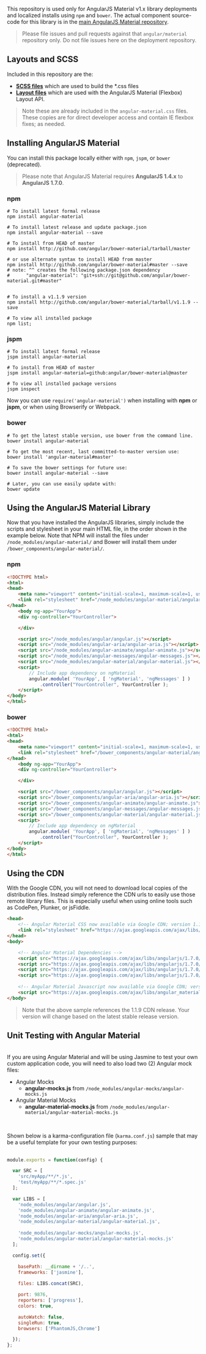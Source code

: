 This repository is used only for AngularJS Material v1.x library deployments and localized installs using 
`npm` and `bower`. The actual component source-code for this library is in the
[main AngularJS Material repository](https://github.com/angular/material).

> Please file issues and pull requests against that `angular/material` repository only. Do not file issues 
here on the deployment repository.

## Layouts and SCSS

Included in this repository are the:

* **[SCSS files](https://github.com/angular/bower-material/tree/master/modules/scss)** which are used to
build the *.css files
* **[Layout files](https://github.com/angular/bower-material/tree/master/modules/layouts)** which are used
with the AngularJS Material (Flexbox) Layout API. 

> Note these are already included in the `angular-material.css` files. These copies are for direct developer
access and contain IE flexbox fixes; as needed.

## Installing AngularJS Material

You can install this package locally either with `npm`, `jspm`, or `bower` (deprecated). 

> Please note that AngularJS Material requires **AngularJS 1.4.x** to **AngularJS 1.7.0**. 

### npm

```shell
# To install latest formal release 
npm install angular-material

# To install latest release and update package.json
npm install angular-material --save

# To install from HEAD of master
npm install http://github.com/angular/bower-material/tarball/master

# or use alternate syntax to install HEAD from master
npm install http://github.com/angular/bower-material#master --save
# note: ^^ creates the following package.json dependency
#      "angular-material": "git+ssh://git@github.com/angular/bower-material.git#master"


# To install a v1.1.9 version 
npm install http://github.com/angular/bower-material/tarball/v1.1.9 --save

# To view all installed package 
npm list;
```

### jspm

```shell
# To install latest formal release
jspm install angular-material

# To install from HEAD of master
jspm install angular-material=github:angular/bower-material@master

# To view all installed package versions
jspm inspect
```

Now you can use `require('angular-material')` when installing with **npm** or **jspm**, or when using
Browserify or Webpack.

### bower

```shell
# To get the latest stable version, use bower from the command line.
bower install angular-material

# To get the most recent, last committed-to-master version use:
bower install 'angular-material#master'

# To save the bower settings for future use:
bower install angular-material --save

# Later, you can use easily update with:
bower update
```

## Using the AngularJS Material Library

Now that you have installed the AngularJS libraries, simply include the scripts and 
stylesheet in your main HTML file, in the order shown in the example below. Note that NPM 
will install the files under `/node_modules/angular-material/` and Bower will install them 
under `/bower_components/angular-material/`.

### npm

```html
<!DOCTYPE html>
<html>
<head>
    <meta name="viewport" content="initial-scale=1, maximum-scale=1, user-scalable=no" />
    <link rel="stylesheet" href="/node_modules/angular-material/angular-material.css">
</head>
	<body ng-app="YourApp">
	<div ng-controller="YourController">

	</div>

	<script src="/node_modules/angular/angular.js"></script>
	<script src="/node_modules/angular-aria/angular-aria.js"></script>
	<script src="/node_modules/angular-animate/angular-animate.js"></script>
	<script src="/node_modules/angular-messages/angular-messages.js"></script>
	<script src="/node_modules/angular-material/angular-material.js"></script>
	<script>
		// Include app dependency on ngMaterial
		angular.module( 'YourApp', [ 'ngMaterial', 'ngMessages' ] )
			.controller("YourController", YourController );
	</script>
</body>
</html>
```

### bower

```html
<!DOCTYPE html>
<html>
<head>
    <meta name="viewport" content="initial-scale=1, maximum-scale=1, user-scalable=no" />
    <link rel="stylesheet" href="/bower_components/angular-material/angular-material.css">
</head>
	<body ng-app="YourApp">
	<div ng-controller="YourController">

	</div>

	<script src="/bower_components/angular/angular.js"></script>
	<script src="/bower_components/angular-aria/angular-aria.js"></script>
	<script src="/bower_components/angular-animate/angular-animate.js"></script>
	<script src="/bower_components/angular-messages/angular-messages.js"></script>
	<script src="/bower_components/angular-material/angular-material.js"></script>
	<script>
		// Include app dependency on ngMaterial
		angular.module( 'YourApp', [ 'ngMaterial', 'ngMessages' ] )
			.controller("YourController", YourController );
	</script>
</body>
</html>
```

## Using the CDN

With the Google CDN, you will not need to download local copies of the distribution files.
Instead simply reference the CDN urls to easily use those remote library files. 
This is especially useful when using online tools such as CodePen, Plunker, or jsFiddle.

```html
<head>
    <!-- Angular Material CSS now available via Google CDN; version 1.1.9 used here -->
    <link rel="stylesheet" href="https://ajax.googleapis.com/ajax/libs/angular_material/1.1.9/angular-material.min.css">
</head>
<body>

    <!-- Angular Material Dependencies -->
    <script src="https://ajax.googleapis.com/ajax/libs/angularjs/1.7.0/angular.min.js"></script>
    <script src="https://ajax.googleapis.com/ajax/libs/angularjs/1.7.0/angular-animate.min.js"></script>
    <script src="https://ajax.googleapis.com/ajax/libs/angularjs/1.7.0/angular-aria.min.js"></script>
    <script src="https://ajax.googleapis.com/ajax/libs/angularjs/1.7.0/angular-messages.min.js"></script>
    
    <!-- Angular Material Javascript now available via Google CDN; version 1.1.9 used here -->
    <script src="https://ajax.googleapis.com/ajax/libs/angular_material/1.1.9/angular-material.min.js"></script>
</body>
```

> Note that the above sample references the 1.1.9 CDN release. Your version will change 
based on the latest stable release version.

## Unit Testing with Angular Material

<br/>
If you are using Angular Material and will be using Jasmine to test your own custom application code, you will
need to also load two (2) Angular mock files:

*  Angular Mocks
    * **angular-mocks.js** from `/node_modules/angular-mocks/angular-mocks.js`
*  Angular Material Mocks
    * **angular-material-mocks.js** from `/node_modules/angular-material/angular-material-mocks.js`

<br/>

Shown below is a karma-configuration file (`karma.conf.js`) sample that may be a useful template for your own
testing purposes:<br/><br/>

```js
module.exports = function(config) {

  var SRC = [
    'src/myApp/**/*.js',
    'test/myApp/**/*.spec.js'
  ];

  var LIBS = [
    'node_modules/angular/angular.js',
    'node_modules/angular-animate/angular-animate.js',
    'node_modules/angular-aria/angular-aria.js',
    'node_modules/angular-material/angular-material.js',
    
    'node_modules/angular-mocks/angular-mocks.js',
    'node_modules/angular-material/angular-material-mocks.js'
  ];

  config.set({

    basePath: __dirname + '/..',
    frameworks: ['jasmine'],
    
    files: LIBS.concat(SRC),

    port: 9876,
    reporters: ['progress'],
    colors: true,

    autoWatch: false,
    singleRun: true,
    browsers: ['PhantomJS,Chrome']

  });
};
```
